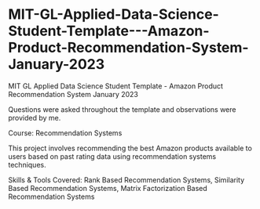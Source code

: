 # MIT-GL-Applied-Data-Science-Student-Template---Amazon-Product-Recommendation-System-January-2023
MIT GL Applied Data Science Student Template - Amazon Product Recommendation System January 2023

Questions were asked throughout the template and observations were provided by me. 

Course: Recommendation Systems

This project involves recommending the best Amazon products available to users based on past rating data using recommendation systems techniques. 

Skills & Tools Covered:
Rank Based Recommendation Systems, 
Similarity Based Recommendation Systems, 
Matrix Factorization Based Recommendation Systems
